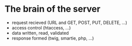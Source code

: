 # The brain of the server

* request recieved (URL and GET, POST, PUT, DELETE, ...)
* access control (htaccess, ...)
* data written, read, validated
* response formed (twig, smartie, php, ...)
